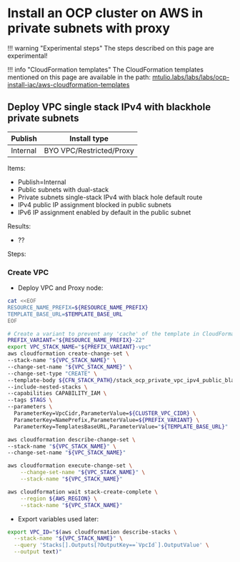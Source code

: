 # Install an OCP cluster on AWS in private subnets with proxy

!!! warning "Experimental steps"
    The steps described on this page are experimental!

!!! info "CloudFormation templates"
    The CloudFormation templates mentioned on this page are available in the path:
    [mtulio.labs/labs/labs/ocp-install-iac/aws-cloudformation-templates](https://github.com/mtulio/mtulio.labs/tree/master/labs/ocp-install-iac/aws-cloudformation-templates)


## Deploy VPC single stack IPv4 with blackhole private subnets

| Publish | Install type | 
| -- | -- |
| Internal | BYO VPC/Restricted/Proxy |

Items:

- Publish=Internal
- Public subnets with dual-stack
- Private subnets single-stack IPv4 with black hole default route
- IPv4 public IP assignment blocked in public subnets
- IPv6 IP assignment enabled by default in the public subnet

Results:

- ??

Steps:


### Create VPC

- Deploy VPC and Proxy node:

```sh
cat <<EOF
RESOURCE_NAME_PREFIX=${RESOURCE_NAME_PREFIX}
TEMPLATE_BASE_URL=$TEMPLATE_BASE_URL
EOF

# Create a variant to prevent any 'cache' of the template in CloudFormation
PREFIX_VARIANT="${RESOURCE_NAME_PREFIX}-22"
export VPC_STACK_NAME="${PREFIX_VARIANT}-vpc"
aws cloudformation create-change-set \
--stack-name "${VPC_STACK_NAME}" \
--change-set-name "${VPC_STACK_NAME}" \
--change-set-type "CREATE" \
--template-body ${CFN_STACK_PATH}/stack_ocp_private_vpc_ipv4_public_blackhole.yaml \
--include-nested-stacks \
--capabilities CAPABILITY_IAM \
--tags $TAGS \
--parameters \
  ParameterKey=VpcCidr,ParameterValue=${CLUSTER_VPC_CIDR} \
  ParameterKey=NamePrefix,ParameterValue=${PREFIX_VARIANT} \
  ParameterKey=TemplatesBaseURL,ParameterValue="${TEMPLATE_BASE_URL}"

aws cloudformation describe-change-set \
--stack-name "${VPC_STACK_NAME}" \
--change-set-name "${VPC_STACK_NAME}"

aws cloudformation execute-change-set \
    --change-set-name "${VPC_STACK_NAME}" \
    --stack-name "${VPC_STACK_NAME}"

aws cloudformation wait stack-create-complete \
    --region ${AWS_REGION} \
    --stack-name "${VPC_STACK_NAME}"
```

- Export variables used later:

```sh
export VPC_ID="$(aws cloudformation describe-stacks \
  --stack-name "${VPC_STACK_NAME}" \
  --query 'Stacks[].Outputs[?OutputKey==`VpcId`].OutputValue' \
  --output text)"


```